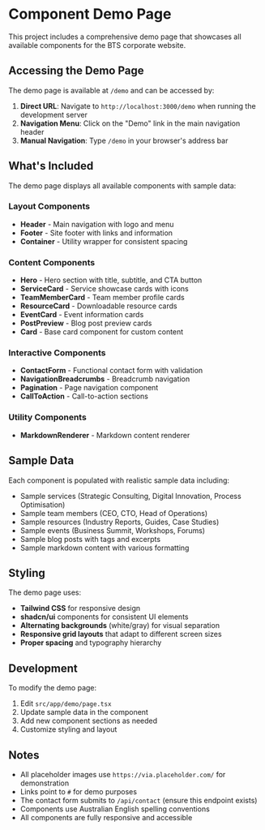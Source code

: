 # Component Demo Page

This project includes a comprehensive demo page that showcases all available components for the BTS corporate website.

## Accessing the Demo Page

The demo page is available at `/demo` and can be accessed by:

1. **Direct URL**: Navigate to `http://localhost:3000/demo` when running the development server
2. **Navigation Menu**: Click on the "Demo" link in the main navigation header
3. **Manual Navigation**: Type `/demo` in your browser's address bar

## What's Included

The demo page displays all available components with sample data:

### Layout Components
- **Header** - Main navigation with logo and menu
- **Footer** - Site footer with links and information
- **Container** - Utility wrapper for consistent spacing

### Content Components
- **Hero** - Hero section with title, subtitle, and CTA button
- **ServiceCard** - Service showcase cards with icons
- **TeamMemberCard** - Team member profile cards
- **ResourceCard** - Downloadable resource cards
- **EventCard** - Event information cards
- **PostPreview** - Blog post preview cards
- **Card** - Base card component for custom content

### Interactive Components
- **ContactForm** - Functional contact form with validation
- **NavigationBreadcrumbs** - Breadcrumb navigation
- **Pagination** - Page navigation component
- **CallToAction** - Call-to-action sections

### Utility Components
- **MarkdownRenderer** - Markdown content renderer

## Sample Data

Each component is populated with realistic sample data including:
- Sample services (Strategic Consulting, Digital Innovation, Process Optimisation)
- Sample team members (CEO, CTO, Head of Operations)
- Sample resources (Industry Reports, Guides, Case Studies)
- Sample events (Business Summit, Workshops, Forums)
- Sample blog posts with tags and excerpts
- Sample markdown content with various formatting

## Styling

The demo page uses:
- **Tailwind CSS** for responsive design
- **shadcn/ui** components for consistent UI elements
- **Alternating backgrounds** (white/gray) for visual separation
- **Responsive grid layouts** that adapt to different screen sizes
- **Proper spacing** and typography hierarchy

## Development

To modify the demo page:
1. Edit `src/app/demo/page.tsx`
2. Update sample data in the component
3. Add new component sections as needed
4. Customize styling and layout

## Notes

- All placeholder images use `https://via.placeholder.com/` for demonstration
- Links point to `#` for demo purposes
- The contact form submits to `/api/contact` (ensure this endpoint exists)
- Components use Australian English spelling conventions
- All components are fully responsive and accessible
